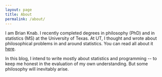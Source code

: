 ```yaml
---
layout: page
title: About
permalink: /about/
---
```



I am Brian Knab. I recently completed degrees in philosophy (PhD) and in statistics (MS) at the University of Texas. At UT, I thought and wrote about philosophical problems in and around statistics.  You can read all about it [here]({{"/assets/Dissertation.pdf"}}).

In this blog, I intend to write mostly about statistics and programming -- to keep me honest in the evaluation of my own understanding. But some philosophy will inevitably arise.
